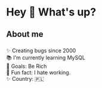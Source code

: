 <h1 align="left">Hey 👋 What's up?</h1>

<h2 align="left">About me</h2>

###

<p align="left">✨ Creating bugs since 2000<br>📚 I'm currently learning MySQL<br>🎯 Goals: Be Rich<br>🎲 Fun fact: I hate working.<br>✨ Country: 🇵🇱</p>

###

